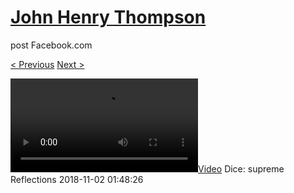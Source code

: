 # [John Henry Thompson](../README.md)
post Facebook.com

[< Previous](2018-11-03-1.md) [Next >](2018-11-02-2.md)

[![](../media/2018-11-02/Dice-supreme-Reflections.mp4)](../README.md)
Dice: supreme Reflections
2018-11-02 01:48:26